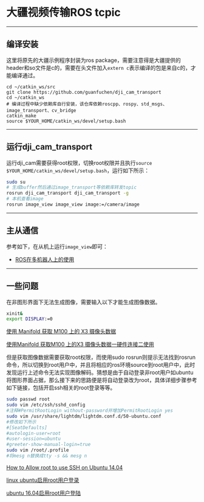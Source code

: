 # 大疆视频传输ROS tcpic

---
## 编译安装

这里将原先的大疆示例程序封装为ros package，需要注意得是大疆提供的header和so文件是c的，需要在头文件加入`extern c`表示编译的包是来自c的，才能编译通过。
```
cd ~/catkin_ws/src
git clone https://github.com/guanfuchen/dji_cam_transport
cd ~/catkin_ws
# 编译过程中缺少依赖库自行安装，该仓库依赖roscpp、rospy、std_msgs、image_transport、cv_bridge
catkin_make
source $YOUR_HOME/catkin_ws/devel/setup.bash
```

---
## 运行dji_cam_transport

运行dji_cam需要获得root权限，切换root权限并且执行```source $YOUR_HOME/catkin_ws/devel/setup.bash```，运行如下所示：

```bash
sudo su
# 生成buffer然后通过image_transport等依赖库转发topic
rosrun dji_cam_transport dji_cam_transport -g
# 本机查看image
rosrun image_view image_view image:=/camera/image
```

---
## 主从通信

参考如下，在从机上运行`image_view`即可：
- [ROS在多机器人上的使用](http://wiki.ros.org/cn/ROS/Tutorials/MultipleMachines)

---
## 一些问题

在非图形界面下无法生成图像，需要输入以下才能生成图像数据。

```bash
xinit&
export DISPLAY:=0
```

[使用 Manifold 获取 M100 上的 X3 摄像头数据](https://dl.djicdn.com/downloads/manifold/cn/Using_Manifold_to_Acquire_Data_from_X3_Camera_cn.pdf)

[使用Manifold 获取M100 上的X3 摄像头数据一硬件连接二使用](http://www.doc88.com/p-6751555878127.html)

但是获取图像数据需要获取root权限，而使用sudo rosrun则提示无法找到rosrun命令，所以切换到root用户中，并且将相应的ros环境source到root用户中，此时发现运行上述命令无法实现图像解码。猜想是由于自动登录非root用户如ubuntu将图形界面占据，那么接下来的思路便是将自动登录改为root，具体详细步骤参考如下链接，包括开启ssh相关的root登录等等。

```bash
sudo passwd root
sudo vim /etc/ssh/sshd_config
#注释#PermitRootLogin without-password并增加PermitRootLogin yes
sudo vim /usr/share/lightdm/lightdm.conf.d/50-ubuntu.conf
#修改如下所示
#[SeatDefaults]
#autologin-user=root
#user-session=ubuntu
#greeter-show-manual-login=true
sudo vim /root/.profile
#将mesg n替换成tty -s && mesg n
```
[How to Allow root to use SSH on Ubuntu 14.04](http://www.ehowstuff.com/how-to-allow-root-to-use-ssh-on-ubuntu-14-04/)

[linux ubuntu启用root用户登录](http://andy136566.iteye.com/blog/953731)

[ubuntu 16.04启用root用户登陆](https://zerlong.com/265.html)
